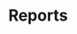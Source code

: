 ---
title: 'Reports'
weight: 10
meta_title: "Reports - MultiSafepay Docs"
layout: 'faqplugins'

logo: '/svgs/Reports.svg'
short_description: 'Generate and export reports.'
aliases:
    - /tools/reports
---